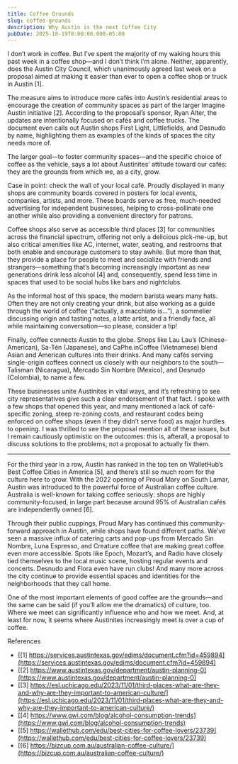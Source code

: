 ```yaml
---
title: Coffee Grounds
slug: coffee-grounds
description: Why Austin is the next Coffee City
pubDate: 2025-10-19T0:00:00.000-05:00
---
```


I don’t work in coffee. But I’ve spent the majority of my waking hours this past week in a coffee shop—and I don’t think I’m alone. Neither, apparently, does the Austin City Council, which unanimously agreed last week on a proposal aimed at making it easier than ever to open a coffee shop or truck in Austin [1].

The measure aims to introduce more cafés into Austin’s residential areas to encourage the creation of community spaces as part of the larger Imagine Austin initiative [2]. According to the proposal’s sponsor, Ryan Alter, the updates are intentionally focused on cafés and coffee trucks. The document even calls out Austin shops First Light, Littlefields, and Desnudo by name, highlighting them as examples of the kinds of spaces the city needs more of.

The larger goal—to foster community spaces—and the specific choice of coffee as the vehicle, says a lot about Austinites’ attitude toward our cafés: they are the grounds from which we, as a city, grow.

Case in point: check the wall of your local café. Proudly displayed in many shops are community boards covered in posters for local events, companies, artists, and more. These boards serve as free, much-needed advertising for independent businesses, helping to cross-pollinate one another while also providing a convenient directory for patrons.

Coffee shops also serve as accessible third places [3] for communities across the financial spectrum, offering not only a delicious pick-me-up, but also critical amenities like AC, internet, water, seating, and restrooms that both enable and encourage customers to stay awhile. But more than that, they provide a place for people to meet and socialize with friends and strangers—something that’s becoming increasingly important as new generations drink less alcohol [4] and, consequently, spend less time in spaces that used to be social hubs like bars and nightclubs.

As the informal host of this space, the modern barista wears many hats. Often they are not only creating your drink, but also working as a guide through the world of coffee (“actually, a macchiato is…”), a sommelier discussing origin and tasting notes, a latte artist, and a friendly face, all while maintaining conversation—so please, consider a tip!

Finally, coffee connects Austin to the globe. Shops like Lau Lau’s (Chinese-American), Sa-Tén (Japanese), and CaPhe.inCoffee (Vietnamese) blend Asian and American cultures into their drinks. And many cafés serving single-origin coffees connect us closely with our neighbors to the south—Talisman (Nicaragua), Mercado Sin Nombre (Mexico), and Desnudo (Colombia), to name a few.

These businesses unite Austinites in vital ways, and it’s refreshing to see city representatives give such a clear endorsement of that fact. I spoke with a few shops that opened this year, and many mentioned a lack of café-specific zoning, steep re-zoning costs, and restaurant codes being enforced on coffee shops (even if they didn’t serve food) as major hurdles to opening. I was thrilled to see the proposal mention all of these issues, but I remain cautiously optimistic on the outcomes: this is, afterall, a proposal to discuss solutions to the problems, not a proposal to actually fix them.

---

For the third year in a row, Austin has ranked in the top ten on WalletHub’s Best Coffee Cities in America [5], and there’s still so much room for the culture here to grow. With the 2022 opening of Proud Mary on South Lamar, Austin was introduced to the powerful force of Australian coffee culture. Australia is well-known for taking coffee seriously: shops are highly community-focused, in large part because around 95% of Australian cafés are independently owned [6].

Through their public cuppings, Proud Mary has continued this community-forward approach in Austin, while shops have found different paths. We’ve seen a massive influx of catering carts and pop-ups from Mercado Sin Nombre, Luna Espresso, and Creature coffee that are making great coffee even more accessible. Spots like Epoch, Mozart’s, and Radio have closely tied themselves to the local music scene, hosting regular events and concerts. Desnudo and Flora even have run clubs! And many more across the city continue to provide essential spaces and identities for the neighborhoods that they call home.

One of the most important elements of good coffee are the grounds—and the same can be said (if you’ll allow me the dramatics) of culture, too. Where we meet can significantly influence who and how we meet. And, at least for now, it seems where Austinites increasingly meet is over a cup of coffee.


References
- [[1] https://services.austintexas.gov/edims/document.cfm?id=459894](https://services.austintexas.gov/edims/document.cfm?id=459894)
- [[2] https://www.austintexas.gov/department/austin-planning-0](https://www.austintexas.gov/department/austin-planning-0)
- [[3] https://esl.uchicago.edu/2023/11/01/third-places-what-are-they-and-why-are-they-important-to-american-culture/](https://esl.uchicago.edu/2023/11/01/third-places-what-are-they-and-why-are-they-important-to-american-culture/)
- [[4] https://www.gwi.com/blog/alcohol-consumption-trends](https://www.gwi.com/blog/alcohol-consumption-trends)
- [[5] https://wallethub.com/edu/best-cities-for-coffee-lovers/23739](https://wallethub.com/edu/best-cities-for-coffee-lovers/23739)
- [[6] https://bizcup.com.au/australian-coffee-culture/](https://bizcup.com.au/australian-coffee-culture/)


